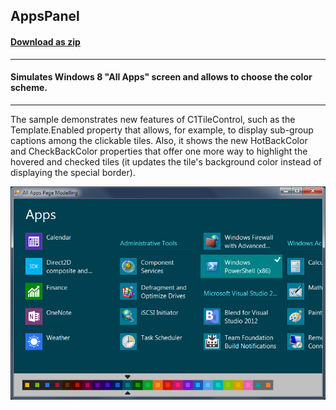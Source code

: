 ## AppsPanel
#### [Download as zip](https://grapecity.github.io/DownGit/#/home?url=https://github.com/GrapeCity/ComponentOne-WinForms-Samples/tree/master/NetFramework\Tile\CS\AppsPanel)
____
#### Simulates Windows 8 "All Apps" screen and allows to choose the color scheme.
____
The sample demonstrates new features of C1TileControl, such as the Template.Enabled property that allows, for example, to display sub-group captions among the clickable tiles.
Also, it shows the new HotBackColor and CheckBackColor properties that offer one more way to highlight the hovered and checked tiles 
(it updates the tile's background color instead of displaying the special border).

![screenshot](screenshot.PNG)
